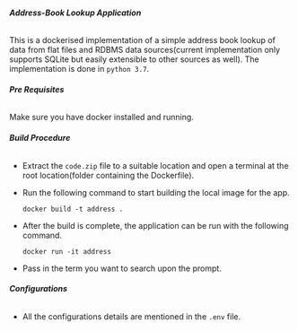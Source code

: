 ###### **Address-Book Lookup Application**

This is a dockerised implementation of a simple address book lookup of data from flat files and RDBMS data sources(current implementation only supports SQLite but easily extensible to other sources as well). The implementation is done in `python 3.7`.

###### **Pre Requisites**

Make sure you have docker installed and running.

###### **Build Procedure**

* Extract the `code.zip` file to a suitable location and open a terminal at the root location(folder containing the Dockerfile).
* Run the following command to start building the local image for the app.

    `docker build -t address .`
* After the build is complete, the application can be run with the following command.

    `docker run -it address`
* Pass in the term you want to search upon the prompt.

###### **Configurations**

* All the configurations details are mentioned in the `.env` file.